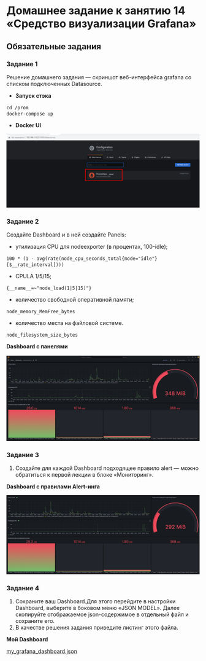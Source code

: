 # Домашнее задание к занятию 14 «Средство визуализации Grafana»


## Обязательные задания

### Задание 1


Решение домашнего задания — скриншот веб-интерфейса grafana со списком подключенных Datasource.

* **Запуск стэка**

```
cd /prom
docker-compose up
```

* **Docker UI**

![mon02-task1-1](./home_work/mon_02/screenshots/Screenshot_1.png)



### Задание 2


Создайте Dashboard и в ней создайте Panels:

* утилизация CPU для nodeexporter (в процентах, 100-idle);

```
100 * (1 - avg(rate(node_cpu_seconds_total{mode="idle"}[$__rate_interval])))
```

* CPULA 1/5/15;

```
{__name__=~"node_load(1|5|15)"}
```

* количество свободной оперативной памяти;

```
node_memory_MemFree_bytes
```

* количество места на файловой системе.

```
node_filesystem_size_bytes
```

**Dashboard с панелями**

![mon02-task2-1](./home_work/mon_02/screenshots/Screenshot_2.png)



### Задание 3

1. Создайте для каждой Dashboard подходящее правило alert — можно обратиться к первой лекции в блоке «Мониторинг».


**Dashboard с правилами Alert-инга**

![mon02-task3-1](./home_work/mon_02/screenshots/Screenshot_3.png)


### Задание 4

1. Сохраните ваш Dashboard.Для этого перейдите в настройки Dashboard, выберите в боковом меню «JSON MODEL». Далее скопируйте отображаемое json-содержимое в отдельный файл и сохраните его.
2. В качестве решения задания приведите листинг этого файла.

**Мой Dashboard**

[my_grafana_dashboard.json](./home_work/mon_02/my_grafana_dashboard.json)

